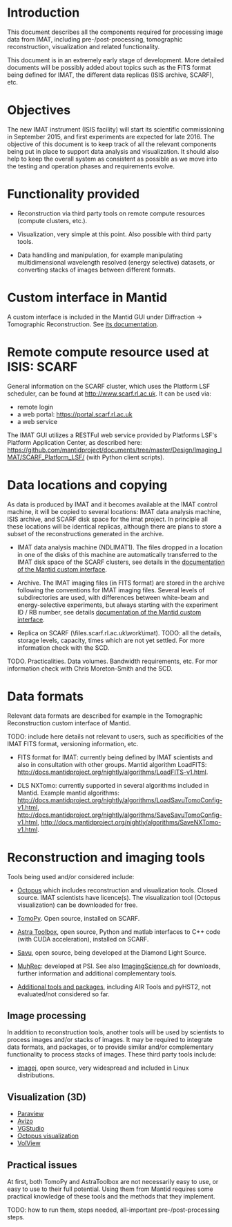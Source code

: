 
Introduction
============

This document describes all the components required for processing
image data from IMAT, including pre-/post-processing, tomographic
reconstruction, visualization and related functionality.

This document is in an extremely early stage of development. More
detailed documents will be possibly added about topics such as the
FITS format being defined for IMAT, the different data replicas (ISIS
archive, SCARF), etc.

Objectives
==========

The new IMAT instrument (ISIS facility) will start its scientific
commissioning in September 2015, and first experiments are expected
for late 2016. The objective of this document is to keep track of all
the relevant components being put in place to support data analysis
and visualization. It should also help to keep the overall system as
consistent as possible as we move into the testing and operation
phases and requirements evolve.

Functionality provided
======================

* Reconstruction via third party tools on remote compute resources
  (compute clusters, etc.).

* Visualization, very simple at this point. Also possible with third
  party tools.

* Data handling and manipulation, for example manipulating
  multidimensional wavelength resolved (energy selective) datasets, or
  converting stacks of images between different formats.

Custom interface in Mantid
==========================

A custom interface is included in the Mantid GUI under Diffraction ->
Tomographic Reconstruction. See [its documentation](http://docs.mantidproject.org/nightly/interfaces/Tomographic_Reconstruction.html).

Remote compute resource used at ISIS: SCARF
===========================================

General information on the SCARF cluster, which uses the Platform LSF
scheduler, can be found at http://www.scarf.rl.ac.uk. It can be used
via:

* remote login
* a web portal: https://portal.scarf.rl.ac.uk
* a web service

The IMAT GUI utilizes a RESTFul web service provided by Platforms
LSF's Platform Application Center, as described here:
https://github.com/mantidproject/documents/tree/master/Design/Imaging_IMAT/SCARF_Platform_LSF/
(with Python client scripts).

Data locations and copying
==========================

As data is produced by IMAT and it becomes available at the IMAT
control machine, it will be copied to several locations: IMAT data
analysis machine, ISIS archive, and SCARF disk space for the imat
project. In principle all these locations will be identical replicas,
although there are plans to store a subset of the reconstructions
generated in the archive.

* IMAT data analysis machine (NDLIMAT1). The files dropped in a
  location in one of the disks of this machine are automatically
  transferred to the IMAT disk space of the SCARF clusters, see
  details in the [documentation of the Mantid custom interface](http://docs.mantidproject.org/nightly/interfaces/Tomographic_Reconstruction.html).

* Archive. The IMAT imaging files (in FITS format) are stored in
  the archive following the conventions for IMAT imaging files.
  Several levels of subdirectories are used, with differences
  between white-beam and energy-selective experiments, but 
  always starting with the experiment ID / RB number, see details
  [documentation of the Mantid custom interface](http://docs.mantidproject.org/nightly/interfaces/Tomographic_Reconstruction.html).
 
* Replica on SCARF (\\files.scarf.rl.ac.uk\work\imat\). 
  TODO: all the details, storage levels, capacity, times which
  are not yet settled. For more information check with the SCD.

TODO. Practicalities. Data volumes. Bandwidth requirements, etc.
For mor information check with Chris Moreton-Smith and the SCD.

Data formats
============

Relevant data formats are described for example in the Tomographic
Reconstruction custom interface of Mantid.

TODO: include here details not relevant to users, such as
specificities of the IMAT FITS format, versioning information, etc.

* FITS format for IMAT: currently being defined by IMAT scientists and
  also in consultation with other groups. Mantid algorithm LoadFITS:
  http://docs.mantidproject.org/nightly/algorithms/LoadFITS-v1.html.

* DLS NXTomo: currently supported in several algorithms included in
  Mantid. Example mantid algorithms:
  http://docs.mantidproject.org/nightly/algorithms/LoadSavuTomoConfig-v1.html,
  http://docs.mantidproject.org/nightly/algorithms/SaveSavuTomoConfig-v1.html,
  http://docs.mantidproject.org/nightly/algorithms/SaveNXTomo-v1.html.

Reconstruction and imaging tools
================================

Tools being used and/or considered include:

* [Octopus](http://octopusimaging.eu) which includes reconstruction
  and visualization tools. Closed source. IMAT scientists have
  licence(s). The visualization tool (Octopus visualization) can be
  downloaded for free.

* [TomoPy](https://www1.aps.anl.gov/Science/Scientific-Software/TomoPy).
  Open source, installed on SCARF.

* [Astra Toolbox](http://sourceforge.net/p/astra-toolbox/wiki/Home/),
  open source, Python and matlab interfaces to C++ code (with CUDA
  acceleration), installed on SCARF.

* [Savu](https://github.com/DiamondLightSource/Savu), open source,
  being developed at the Diamond Light Source.

* [MuhRec](https://www.psi.ch/niag/muhrec): developed at PSI. See also
  [ImagingScience.ch](http://imagingscience.ch/muhrechome/index.html)
  for downloads, further information and additional complementary
  tools.

* [Additional tools and packages](http://extrema.ua.ac.be/?q=software),
  including AIR Tools and pyHST2, not evaluated/not considered so far.

Image processing
----------------

In addition to reconstruction tools, another tools will be used by
scientists to process images and/or stacks of images. It may be
required to integrate data formats, and packages, or to provide
similar and/or complementary functionality to process stacks of
images. These third party tools include:

* [imagej](http://imagej.nih.gov/ij/), open source, very widespread and
  included in Linux distributions.

Visualization (3D)
------------------

- [Paraview](http://www.paraview.org/)
- [Avizo](https://www.fei.com/software/avizo3d)
- [VGStudio](http://www.volumegraphics.com/en/products/vgstudio)
- [Octopus visualization](https://octopusimaging.eu/octopus/octopus-visualization)
- [VolView](http://www.kitware.com/opensource/volview.html)

Practical issues
----------------

At first, both TomoPy and AstraToolbox are not necessarily easy to
use, or easy to use to their full potential. Using them from Mantid
requires some practical knowledge of these tools and the methods that
they implement.

TODO: how to run them, steps needed, all-important
pre-/post-processing steps.
